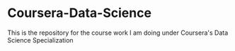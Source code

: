 # Coursera-Data-Science
This is the repository for the course work I am doing under Coursera's Data Science Specialization
